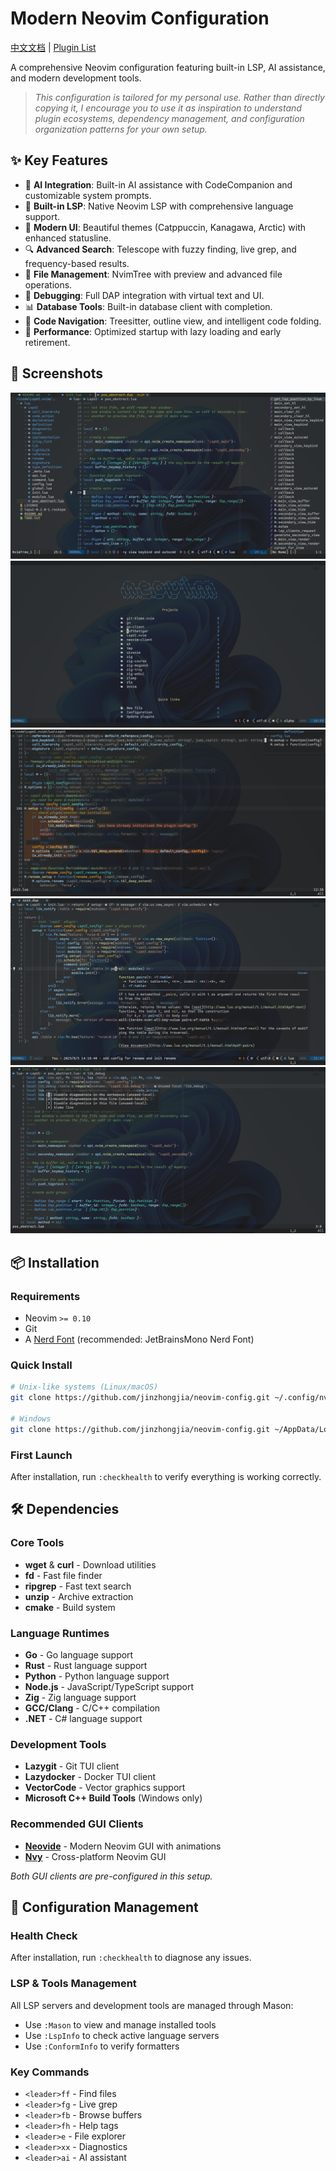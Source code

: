 # Modern Neovim Configuration

[中文文档](https://github.com/jinzhongjia/neovim-config/blob/main/Readme_CN.md) | [Plugin List](https://github.com/jinzhongjia/neovim-config/blob/main/plugin_list.md)

A comprehensive Neovim configuration featuring built-in LSP, AI assistance, and modern development tools.

> *This configuration is tailored for my personal use. Rather than directly copying it, I encourage you to use it as inspiration to understand plugin ecosystems, dependency management, and configuration organization patterns for your own setup.*

## ✨ Key Features

- 🧠 **AI Integration**: Built-in AI assistance with CodeCompanion and customizable system prompts.
- 🔧 **Built-in LSP**: Native Neovim LSP with comprehensive language support.
- 🎨 **Modern UI**: Beautiful themes (Catppuccin, Kanagawa, Arctic) with enhanced statusline.
- 🔍 **Advanced Search**: Telescope with fuzzy finding, live grep, and frequency-based results.
- 📁 **File Management**: NvimTree with preview and advanced file operations.
- 🐛 **Debugging**: Full DAP integration with virtual text and UI.
- 📊 **Database Tools**: Built-in database client with completion.
- 🎯 **Code Navigation**: Treesitter, outline view, and intelligent code folding.
- 🚀 **Performance**: Optimized startup with lazy loading and early retirement.

## 📸 Screenshots

![overview](https://github.com/jinzhongjia/neovim-config/blob/main/pic/overview.png?raw=true)
![dash](https://github.com/jinzhongjia/neovim-config/blob/main/pic/dash.png?raw=true)
![definition](https://github.com/jinzhongjia/neovim-config/blob/main/pic/definition.png?raw=true)
![hover](https://github.com/jinzhongjia/neovim-config/blob/main/pic/hover.png?raw=true)
![code_action](https://github.com/jinzhongjia/neovim-config/blob/main/pic/code_action.png?raw=true)

## 📦 Installation

### Requirements
- Neovim `>= 0.10`
- Git
- A [Nerd Font](https.www.nerdfonts.com/) (recommended: JetBrainsMono Nerd Font)

### Quick Install

```bash
# Unix-like systems (Linux/macOS)
git clone https://github.com/jinzhongjia/neovim-config.git ~/.config/nvim

# Windows
git clone https://github.com/jinzhongjia/neovim-config.git ~/AppData/Local/nvim
```

### First Launch
After installation, run `:checkhealth` to verify everything is working correctly.

## 🛠️ Dependencies

### Core Tools
- **wget** & **curl** - Download utilities
- **fd** - Fast file finder
- **ripgrep** - Fast text search
- **unzip** - Archive extraction
- **cmake** - Build system

### Language Runtimes
- **Go** - Go language support
- **Rust** - Rust language support  
- **Python** - Python language support
- **Node.js** - JavaScript/TypeScript support
- **Zig** - Zig language support
- **GCC/Clang** - C/C++ compilation
- **.NET** - C# language support

### Development Tools
- **Lazygit** - Git TUI client
- **Lazydocker** - Docker TUI client
- **VectorCode** - Vector graphics support
- **Microsoft C++ Build Tools** (Windows only)

### Recommended GUI Clients
- [**Neovide**](https://neovide.dev/) - Modern Neovim GUI with animations
- [**Nvy**](https://github.com/RMichelsen/Nvy) - Cross-platform Neovim GUI

*Both GUI clients are pre-configured in this setup.*

## 🔧 Configuration Management

### Health Check
After installation, run `:checkhealth` to diagnose any issues.

### LSP & Tools Management
All LSP servers and development tools are managed through Mason:
- Use `:Mason` to view and manage installed tools
- Use `:LspInfo` to check active language servers
- Use `:ConformInfo` to verify formatters

### Key Commands
- `<leader>ff` - Find files
- `<leader>fg` - Live grep
- `<leader>fb` - Browse buffers
- `<leader>fh` - Help tags
- `<leader>e` - File explorer
- `<leader>xx` - Diagnostics
- `<leader>ai` - AI assistant
